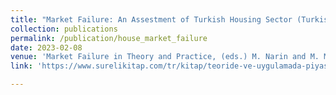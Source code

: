 ```yaml
---
title: "Market Failure: An Assestment of Turkish Housing Sector (Turkish)"
collection: publications
permalink: /publication/house_market_failure
date: 2023-02-08
venue: 'Market Failure in Theory and Practice, (eds.) M. Narin and M. Mert'
link: 'https://www.surelikitap.com/tr/kitap/teoride-ve-uygulamada-piyasa-basarisizligi-market-failure-in-theory-and-practice-9786256559943'

---
```

